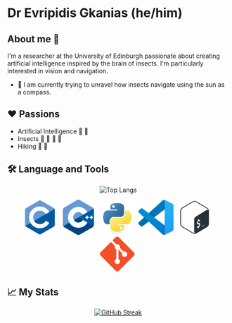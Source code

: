 

<!--
- 🔭 I’m currently working on ...
- 🌱 I’m currently learning ...
- 👯 I’m looking to collaborate on ...
- 🤔 I’m looking for help with ...
- 💬 Ask me about ...
- 📫 How to reach me: ...
- 😄 Pronouns: ...
- ⚡ Fun fact: ...
-->
# Dr Evripidis Gkanias (he/him)

## About me 👋

I'm a researcher at the University of Edinburgh passionate about creating artificial intelligence inspired by the brain of insects. I'm particularly interested in vision and navigation.
- 🔭 I am currently trying to unravel how insects navigate using the sun as a compass.

## ❤️ Passions
- Artificial Intelligence 🤖 🧠
- Insects 🐜 🐝 🦋 🐞
- Hiking 🌲 🌳

## 🛠️ Language and Tools
<div align="center">
  
  ![Top Langs](https://github-readme-stats.vercel.app/api/top-langs/?username=evgkanias&layout=compact&theme=gotham)
  
  <img src="https://github.com/devicons/devicon/blob/master/icons/c/c-original.svg" title="C" alt="C" width="80" height="80"/>&nbsp;
  <img src="https://github.com/devicons/devicon/blob/master/icons/cplusplus/cplusplus-original.svg" title="CPP" alt="CPP" width="80" height="80"/>&nbsp;
  <img src="https://github.com/devicons/devicon/blob/master/icons/python/python-original.svg" title="Python" alt="Python" width="80" height="80"/>&nbsp;
  <img src="https://github.com/devicons/devicon/blob/master/icons/vscode/vscode-original.svg" title="VSCode" alt="VSCode" width="80" height="80"/>&nbsp;
  <img src="https://github.com/devicons/devicon/blob/master/icons/bash/bash-original.svg" title="bash" alt="bash" width="80" height="80"/>&nbsp;
  <img src="https://github.com/devicons/devicon/blob/master/icons/git/git-original.svg" title="git" alt="git" width="80" height="80"/>&nbsp;

</div>

## 📈 My Stats
<div align="center">

  [![GitHub Streak](http://github-readme-streak-stats.herokuapp.com?user=evgkanias&theme=gotham)](https://git.io/streak-stats)
</div>  

